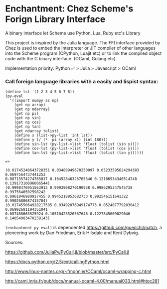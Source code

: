 # Enchantment: Chez Scheme's Forign Library Interface

A binary interface let Scheme use Python, Lua, Ruby etc's Library

This project is inspired by the Julia language. The FFI interface provided by Chez is used to embed the interpreter or JIT compiler of other languages into the Scheme program (CPython, Luajit etc) or to link the compiled object code with the C binary interface. (OCaml, Golang etc).

Implementation priority: Python ✅ > Julia > Javascript > OCaml

### Call foreign language libraries with a easily and lispist syntax: ###

```
(define lst '(1 2 3 4 5 6 7 8))
(py-eval 
  '((import numpy as np)
    (get np array)
    (get np ndarray)
    (get np pi)
    (get np sin)
    (get np cos)
    (get np tan)
    (get ndarray tolist)
    (define x (list->py-list 'int lst))
    (define y (/ (*  pi (array x)) (int 180)))
    (define sin-lst (py-list->list 'float (tolist (sin y))))
    (define cos-lst (py-list->list 'float (tolist (cos y))))
    (define tan-lst (py-list->list 'float (tolist (tan y))))))

=> 

(0.01745240643728351 0.03489949670250097 0.05233595624294383 0.0697564737441253 
0.08715574274765817 0.10452846326765346 0.12186934340514748 0.13917310096006544)
(0.9998476951563913 0.9993908270190958 0.9986295347545738 0.9975640502598242 
0.9961946980917455 0.9945218953682733 0.992546151641322 0.9902680687415704)
(0.017455064928217585 0.03492076949174773 0.0524077792830412 0.06992681194351041 
0.087488663525924 0.10510423526567646 0.1227845609029046 0.14054083470239143) 
```


`(enchantment py eval)` is dependented https://github.com/guenchi/match, a pioneering work by Dan Friedman, Erik Hilsdale and Kent Dybvig.


Sources:

https://github.com/JuliaPy/PyCall.jl/blob/master/src/PyCall.jl

https://docs.python.org/2.5/ext/callingPython.html

http://www.linux-nantes.org/~fmonnier/OCaml/ocaml-wrapping-c.html

http://caml.inria.fr/pub/docs/manual-ocaml-4.00/manual033.html#htoc281
